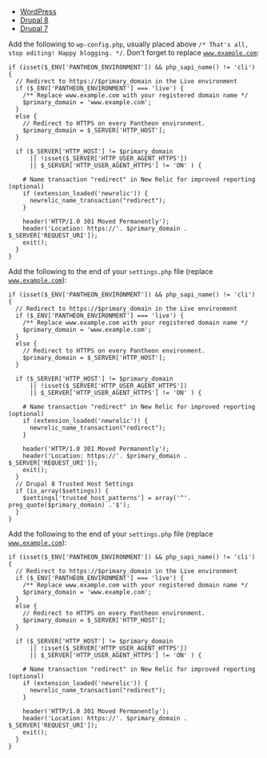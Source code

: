 
<!-- Nav tabs -->
<ul class="nav nav-tabs" role="tablist">
  <li id="wptab" role="presentation" class="active"><a href="#wp" aria-controls="wp" role="tab" data-toggle="tab">WordPress</a></li>
  <li id="d8tab" role="presentation"><a href="#d8" aria-controls="d8" role="tab" data-toggle="tab">Drupal 8</a></li>
  <li id="d7tab" role="presentation"><a href="#d7" aria-controls="d7" role="tab" data-toggle="tab">Drupal 7</a></li>
</ul>

<!-- Tab panes -->
<div class="tab-content">
<div role="tabpanel" class="tab-pane active" id="wp">

<p>

Add the following to <code>wp-config.php</code>, usually placed above <code>/* That's all, stop editing! Happy blogging. */</code>. Don't forget to replace <code>www.example.com</code>:

</p>

<pre><code class="php hljs" data-lang="hljs">if (isset($_ENV['PANTHEON_ENVIRONMENT']) && php_sapi_name() != 'cli') {
  // Redirect to https://$primary_domain in the Live environment
  if ($_ENV['PANTHEON_ENVIRONMENT'] === 'live') {
    /** Replace www.example.com with your registered domain name */
    $primary_domain = 'www.example.com';
  }
  else {
    // Redirect to HTTPS on every Pantheon environment.
    $primary_domain = $_SERVER['HTTP_HOST'];
  }

  if ($_SERVER['HTTP_HOST'] != $primary_domain
      || !isset($_SERVER['HTTP_USER_AGENT_HTTPS'])
      || $_SERVER['HTTP_USER_AGENT_HTTPS'] != 'ON' ) {

    # Name transaction "redirect" in New Relic for improved reporting (optional)
    if (extension_loaded('newrelic')) {
      newrelic_name_transaction("redirect");
    }

    header('HTTP/1.0 301 Moved Permanently');
    header('Location: https://'. $primary_domain . $_SERVER['REQUEST_URI']);
    exit();
  }
}</code></pre>

</div>
<div role="tabpanel" class="tab-pane" id="d8">

<p>

Add the following to the end of your <code>settings.php</code> file (replace <code>www.example.com</code>):

</p>

<pre><code class="php hljs" data-lang="hljs">if (isset($_ENV['PANTHEON_ENVIRONMENT']) && php_sapi_name() != 'cli') {
  // Redirect to https://$primary_domain in the Live environment
  if ($_ENV['PANTHEON_ENVIRONMENT'] === 'live') {
    /** Replace www.example.com with your registered domain name */
    $primary_domain = 'www.example.com';
  }
  else {
    // Redirect to HTTPS on every Pantheon environment.
    $primary_domain = $_SERVER['HTTP_HOST'];
  }

  if ($_SERVER['HTTP_HOST'] != $primary_domain
      || !isset($_SERVER['HTTP_USER_AGENT_HTTPS'])
      || $_SERVER['HTTP_USER_AGENT_HTTPS'] != 'ON' ) {

    # Name transaction "redirect" in New Relic for improved reporting (optional)
    if (extension_loaded('newrelic')) {
      newrelic_name_transaction("redirect");
    }

    header('HTTP/1.0 301 Moved Permanently');
    header('Location: https://'. $primary_domain . $_SERVER['REQUEST_URI']);
    exit();
  }
  // Drupal 8 Trusted Host Settings
  if (is_array($settings)) {
    $settings['trusted_host_patterns'] = array('^'. preg_quote($primary_domain) .'$');
  }
}</code></pre>

</div>

<div role="tabpanel" class="tab-pane" id="d7">

<p>

Add the following to the end of your <code>settings.php</code> file (replace <code>www.example.com</code>):

</p>

<pre><code class="php hljs" data-lang="hljs">if (isset($_ENV['PANTHEON_ENVIRONMENT']) && php_sapi_name() != 'cli') {
  // Redirect to https://$primary_domain in the Live environment
  if ($_ENV['PANTHEON_ENVIRONMENT'] === 'live') {
    /** Replace www.example.com with your registered domain name */
    $primary_domain = 'www.example.com';
  }
  else {
    // Redirect to HTTPS on every Pantheon environment.
    $primary_domain = $_SERVER['HTTP_HOST'];
  }

  if ($_SERVER['HTTP_HOST'] != $primary_domain
      || !isset($_SERVER['HTTP_USER_AGENT_HTTPS'])
      || $_SERVER['HTTP_USER_AGENT_HTTPS'] != 'ON' ) {

    # Name transaction "redirect" in New Relic for improved reporting (optional)
    if (extension_loaded('newrelic')) {
      newrelic_name_transaction("redirect");
    }

    header('HTTP/1.0 301 Moved Permanently');
    header('Location: https://'. $primary_domain . $_SERVER['REQUEST_URI']);
    exit();
  }
}</code></pre>

</div>

</div>
